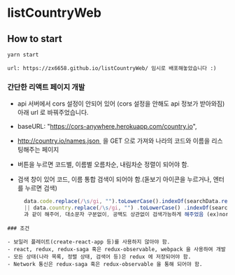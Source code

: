 # listCountryWeb

## How to start

```
yarn start

url: https://zx6658.github.io/listCountryWeb/ 임시로 배포해놓았습니다 :)
```

### 간단한 리액트 페이지 개발

- api 서버에서 cors 설정이 안되어 있어 (cors 설정을 안해도 api 정보가 받아와짐)아래 url 로 바꿔주었습니다.
- baseURL: "https://cors-anywhere.herokuapp.com/country.io",

- http://country.io/names.json  을 GET 으로 가져와 나라의 코드와 이름을 리스팅해주는 페이지

- 버튼을 누르면 코드별, 이름별 오름차순, 내림차순 정렬이 되어야 함.

- 검색 창이 있어 코드, 이름 통합 검색이 되어야 함.(돋보기 아이콘을 누르거나, 엔터를 누르면 검색)
  ```javascript
    data.code.replace(/\s/gi, "").toLowerCase().indexOf(searchData.replace(/\s/gi, "").toLowerCase()) >= 0
    || data.country.replace(/\s/gi, "") .toLowerCase() .indexOf(searchData.trim().toLowerCase()) >= 0 );
    과 같이 해주어, 대소문자 구분없이, 공백도 상관없이 검색가능하게 해주었음 (ex)northkorea 라 검색해도 나옴
  ```

```
### 조건

- 보일러 플레이트(create-react-app 등)를 사용하지 않아야 함.
- react, redux, redux-saga 혹은 redux-observable, webpack 을 사용하여 개발
- 모든 상태(나라 목록, 정렬 상태, 검색어 등)은 redux 에 저장되어야 함.
- Network 통신은 redux-saga 혹은 redux-observable 을 통해 되어야 함.
```
